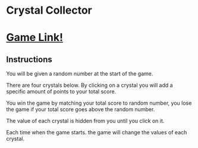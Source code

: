 # Crystal Collector

# [Game Link!](https://jm27.github.io/unit-4-game/ "Click")

## Instructions

You will be given a random number at the start of the game.

There are four crystals below. By clicking on a crystal you will add a specific amount of points to your total score.

You win the game by matching your total score to random number, you lose the game if your total score goes above the random number.

The value of each crystal is hidden from you until you click on it.

Each time when the game starts. the game will change the values of each crystal.

